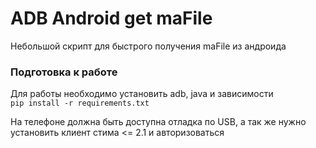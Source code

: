 # ADB Android get maFile

Небольшой скрипт для быстрого получения maFile из андроида

### Подготовка к работе

Для работы необходимо установить adb, java и зависимости   
``` pip install -r requirements.txt ```

На телефоне должна быть доступна отладка по USB, а так же нужно установить клиент стима <= 2.1 и авторизоваться


